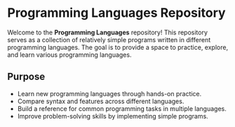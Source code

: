 # Programming Languages Repository

Welcome to the **Programming Languages** repository! This repository serves as a collection of relatively simple programs written in different programming languages. The goal is to provide a space to practice, explore, and learn various programming languages.

## Purpose

- Learn new programming languages through hands-on practice.
- Compare syntax and features across different languages.
- Build a reference for common programming tasks in multiple languages.
- Improve problem-solving skills by implementing simple programs.
